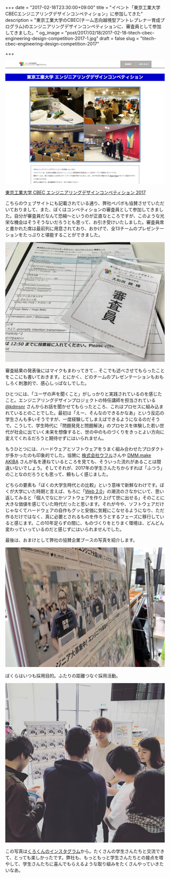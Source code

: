 +++
date = "2017-02-18T23:30:00+09:00"
title = "イベント「東京工業大学CBECエンジニアリングデザインコンペティション」に参加してきた"
description = "東京工業大学のCBEC(チーム志向越境型アントレプレナー育成プログラム)のエンジニアリングデザインコンペティションに、審査員として参加してきました。"
og_image = "post/2017/02/18/2017-02-18-titech-cbec-engineering-design-competition-2017-1.jpg"
draft = false
slug = "titech-cbec-engineering-design-competition-2017"

+++

<img src="/post/2017/02/18/2017-02-18-screenshot.png" />

<a href="http://www.eng.titech.ac.jp/~cbe/competition2017/">東京工業大学 CBEC エンジニアリングデザインコンペティション 2017</a>

こちらのウェブサイトにも記載されている通り、弊社ペパボも協賛させていただいておりまして、また、ぼくはコンペティションの審査員として参加してきました。自分が審査員だなんて恐縮〜というのが正直なところですが、このような光栄な機会はそうそうないだろうとも思って、お引き受けいたしました。審査員席と書かれた席は最前列に用意されており、おかげで、全13チームのプレゼンテーションをたっぷりと堪能することができました。

<img src="/post/2017/02/18/2017-02-18-titech-cbec-engineering-design-competition-2017-1.jpg" />

審査結果の発表後にはマイクもまわってきて… そこでも述べさせてもらったことをここにも書いておきます。とにかく、どのチームのプレゼンテーションもおもしろく刺激的で、感心しっぱなしでした。

ひとつには、「ユーザの声を聞くこと」がしっかりと実践されているのを感じたこと。エンジニアリングデザインプロジェクトの特任講師を担当されている <a href="https://twitter.com/kdmsnr">@kdmsnr</a> さんからお話を聞かせてもらったところ、これはプロセスに組み込まれているとのことでした。最初は「えー、そんなのできるかなあ」という反応の学生さんも多いそうですが、一度経験してしまえばできるようになるのだそうで。こうして、学生時代に「問題発見と問題解決」のプロセスを体験した若い世代が社会に出ていく未来を想像すると、世の中のものづくりをきっとよい方向に変えてくれるだろうと期待せずにはいられません。

もうひとつには、ハードウェアとソフトウェアをうまく組み合わせたプロダクトが多かったのも印象的でした。協賛に <a href="http://uhuru.co.jp/">株式会社ウフル</a>さんや <a href="https://akiba.dmm-make.com/">DMM.make AKIBA</a> さんが名を連ねているところを見ても、そういった流れがあることは間違いないでしょう。そしてそれが、2017年の学生さんたちからすれば「ふつう」のことなのだろうとも思って、頼もしく感じました。

どちらの要素も「ぼくの大学生時代との比較」という意味で新鮮なわけです。ぼくが大学にいた時期と言えば、もろに「<a href="https://ja.wikipedia.org/wiki/Web_2.0">Web 2.0</a>」の潮流のさなかにいて、思い返してみると「個人でなにかソフトウェアを作り上げて世に出せる」そのことに大きな価値を感じていた時代だったと思います。それが今や、ソフトウェアだけじゃなくてハードウェアの自作もグッと安価に気軽にこなせるようになり、ただ作るだけではなく、真に必要とされるものを作ろうとするフェーズに移行していると感じます。この10年足らずの間に、ものづくりをとりまく環境は、どんどん変わっていっているのだと感じずにはいられませんでした。

最後は、おまけとして弊社の協賛企業ブースの写真を紹介します。

<img src="/post/2017/02/18/2017-02-18-titech-cbec-engineering-design-competition-2017-2.jpg" />

ぼくらはいつも採用目的。ふたりの距離つなぐ採用活動。

<img src="/post/2017/02/18/2017-02-18-titech-cbec-engineering-design-competition-2017-3.jpg" />

この写真は<a href="https://www.instagram.com/p/BQpff53B6Sz/">くろくんのインスタグラム</a>から。たくさんの学生さんたちと交流できて、とっても楽しかったです。弊社も、もっともっと学生さんたちとの接点を増やして、学生さんたちに喜んでもらえるような取り組みをたくさんやっていきたいなあ。
